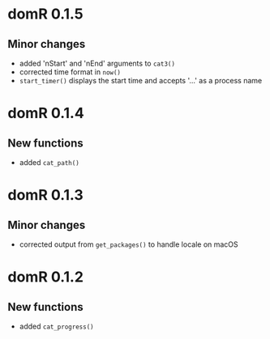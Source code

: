 # domR 0.1.5

## Minor changes
- added 'nStart' and 'nEnd' arguments to `cat3()`
- corrected time format in `now()`
- `start_timer()` displays the start time and accepts '...' as a process name

# domR 0.1.4

## New functions
- added `cat_path()`

# domR 0.1.3

## Minor changes
- corrected output from `get_packages()` to handle locale on macOS

# domR 0.1.2

## New functions
- added `cat_progress()`
